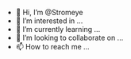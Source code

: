 - 👋 Hi, I’m @Stromeye
- 👀 I’m interested in ...
- 🌱 I’m currently learning ...
- 💞️ I’m looking to collaborate on ...
- 📫 How to reach me ...

<!---
Stromeye/Stromeye is a ✨ special ✨ repository because its `README.md` (this file) appears on your GitHub profile.
You can click the Preview link to take a look at your changes.
--->
